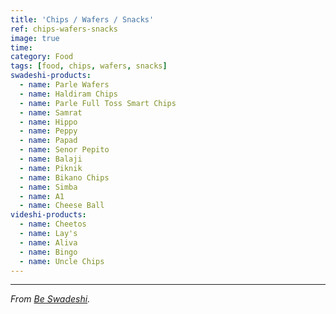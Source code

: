 ```yaml
---
title: 'Chips / Wafers / Snacks'
ref: chips-wafers-snacks
image: true
time: 
category: Food
tags: [food, chips, wafers, snacks]
swadeshi-products:
  - name: Parle Wafers
  - name: Haldiram Chips
  - name: Parle Full Toss Smart Chips
  - name: Samrat
  - name: Hippo
  - name: Peppy
  - name: Papad
  - name: Senor Pepito
  - name: Balaji
  - name: Piknik
  - name: Bikano Chips
  - name: Simba
  - name: A1
  - name: Cheese Ball
videshi-products:
  - name: Cheetos
  - name: Lay's
  - name: Aliva
  - name: Bingo
  - name: Uncle Chips
---
```



---

_From [Be Swadeshi](https://beswadeshi.in)._

